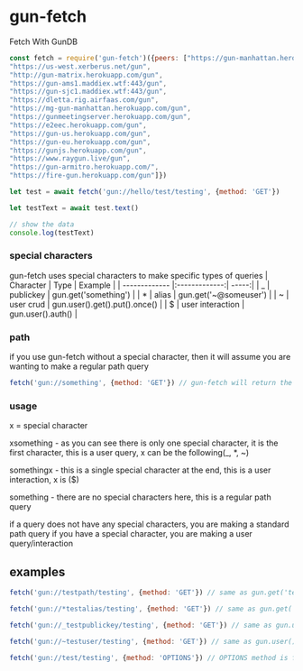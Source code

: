 # gun-fetch

Fetch With GunDB

```javascript
const fetch = require('gun-fetch')({peers: ["https://gun-manhattan.herokuapp.com/gun",
"https://us-west.xerberus.net/gun",
"http://gun-matrix.herokuapp.com/gun",
"https://gun-ams1.maddiex.wtf:443/gun",
"https://gun-sjc1.maddiex.wtf:443/gun",
"https://dletta.rig.airfaas.com/gun",
"https://mg-gun-manhattan.herokuapp.com/gun",
"https://gunmeetingserver.herokuapp.com/gun",
"https://e2eec.herokuapp.com/gun",
"https://gun-us.herokuapp.com/gun",
"https://gun-eu.herokuapp.com/gun",
"https://gunjs.herokuapp.com/gun",
"https://www.raygun.live/gun",
"https://gun-armitro.herokuapp.com/",
"https://fire-gun.herokuapp.com/gun"]})

let test = await fetch('gun://hello/test/testing', {method: 'GET'})

let testText = await test.text()

// show the data
console.log(testText)
```
### special characters
gun-fetch uses special characters to make specific types of queries
| Character        | Type           | Example  |
| ------------- |:-------------:| -----:|
| _ | publickey | gun.get('something') |
| * | alias     |   gun.get('~@someuser') |
| ~ | user crud      |  gun.user().get().put().once()   |
| $ | user interaction     |  gun.user().auth() |

### path
if you use gun-fetch without a special character, then it will assume you are wanting to make a regular path query
```javascript
fetch('gun://something', {method: 'GET'}) // gun-fetch will return the result of gun.get('something')
```

### usage
x = special character

xsomething - as you can see there is only one special character, it is the first character, this is a user query, x can be the following(_, *, ~)

somethingx - this is a single special character at the end, this is a user interaction, x is ($)

something - there are no special characters here, this is a regular path query

if a query does not have any special characters, you are making a standard path query
if you have a special character, you are making a user query/interaction

## examples
```javascript
fetch('gun://testpath/testing', {method: 'GET'}) // same as gun.get('testpath').get('testing')

fetch('gun://*testalias/testing', {method: 'GET'}) // same as gun.get('~@testalias').get('testing')

fetch('gun://_testpublickey/testing', {method: 'GET'}) // same as gun.user('testpublickey').get('testing')

fetch('gun://~testuser/testing', {method: 'GET'}) // same as gun.user().get('testing')

fetch('gun://test/testing', {method: 'OPTIONS'}) // OPTIONS method is for the NOT query, the result is gun.get('test').get('testing').not(data => {data is not found})
```